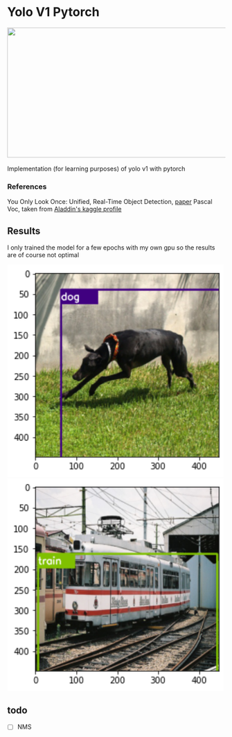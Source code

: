 
# Yolo V1 Pytorch


<img src="https://cdn.analyticsvidhya.com/wp-content/uploads/2018/12/yologo_2.png" width="800" height="300">

Implementation (for learning purposes) of yolo v1 with pytorch


### References

You Only Look Once: Unified, Real-Time Object Detection, [paper](https://arxiv.org/pdf/1506.02640.pdf)
Pascal Voc, taken from [Aladdin's kaggle profile](https://www.kaggle.com/dataset/734b7bcb7ef13a045cbdd007a3c19874c2586ed0b02b4afc86126e89d00af8d2)

## Results 

I only trained the model for a few epochs with my own gpu so the results are of course not optimal


<p float="left">
  <img src="https://github.com/AmbroiseM/ML_Fun/blob/main/pytorch/YoloV1_Pytorch/dog.png" width="  500" />
  <img src="https://github.com/AmbroiseM/ML_Fun/blob/main/pytorch/YoloV1_Pytorch/train.png" width="500" /> 

</p>



## todo
- [ ] NMS
